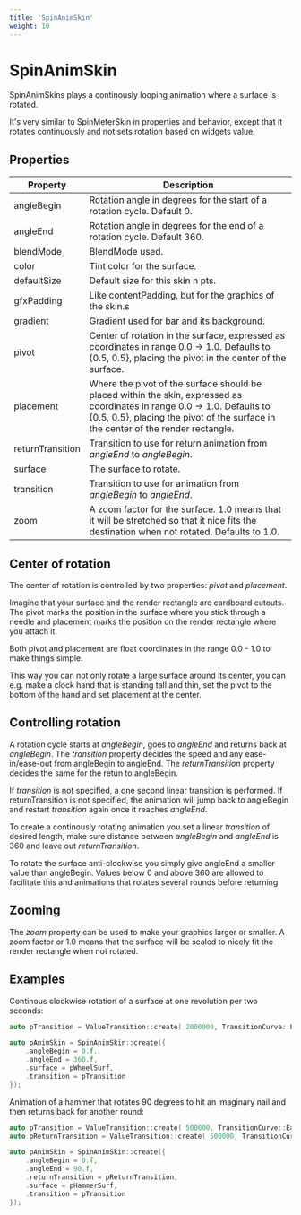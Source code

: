 ```yaml
---
title: 'SpinAnimSkin'
weight: 10
---
```



# SpinAnimSkin

SpinAnimSkins plays a continously looping animation where a surface is rotated.

It's very similar to SpinMeterSkin in properties and behavior, except that it rotates continuously and not sets rotation based on widgets value.



## Properties

| Property  | Description                 |
| --------- | --------------------------- |
| angleBegin | Rotation angle in degrees for the start of a rotation cycle. Default 0. |
| angleEnd | Rotation angle in degrees for the end of a rotation cycle. Default 360. |
| blendMode | BlendMode used. |
| color | Tint color for the surface. |
| defaultSize | Default size for this skin n pts. |
| gfxPadding | Like contentPadding, but for the graphics of the skin.s |
| gradient | Gradient used for bar and its background. |
| pivot | Center of rotation in the surface, expressed as coordinates in range 0.0 -> 1.0. Defaults to {0.5, 0.5}, placing the pivot in the center of  the surface. |
| placement | Where the pivot of the surface should be placed within the skin,  expressed as coordinates in range 0.0 -> 1.0. Defaults to {0.5, 0.5}, placing the pivot of the surface in the center of the render rectangle. |
| returnTransition | Transition to use for return animation from *angleEnd* to *angleBegin*. |
| surface | The surface to rotate. |
| transition | Transition to use for animation from *angleBegin* to *angleEnd*. |
| zoom | A zoom factor for the surface. 1.0 means that it will be stretched so  that it nice fits the destination when not rotated. Defaults to 1.0. |

## Center of rotation

The center of rotation is controlled by two properties: *pivot* and *placement*. 

Imagine that your surface and the render rectangle are cardboard cutouts. The pivot marks the position in the surface where you stick through a needle and placement marks the position on the render rectangle where you attach it.

Both pivot and placement are float coordinates in the range 0.0 - 1.0 to make things simple.

This way you can not only rotate a large surface around its center, you can e.g. make a clock hand that is standing tall and thin, set the pivot to the bottom of the hand and set placement at the center.

## Controlling rotation

A rotation cycle starts at *angleBegin*, goes to *angleEnd* and returns back at *angleBegin*. The *transition* property decides the speed and any ease-in/ease-out from angleBegin to angleEnd. The *returnTransition* property decides the same for the retun to angleBegin.

If *transition* is not specified, a one second linear transition is performed. If returnTransition is  not specified, the animation will jump back to angleBegin and restart *transition* again once it reaches *angleEnd*. 

To create a continously rotating animation you set a linear *transition* of desired length, make sure distance between *angleBegin* and *angleEnd* is 360 and leave out *returnTransition*.

To rotate the surface anti-clockwise you simply give angleEnd a smaller value than angleBegin. Values below 0 and above 360 are allowed to facilitate this and animations that rotates several rounds before returning.

## Zooming

The *zoom* property can be used to make your graphics larger or smaller. A zoom factor or 1.0 means that the surface will be scaled to nicely fit the render rectangle when not rotated.



## Examples

Continous clockwise rotation of a surface at one revolution per two seconds:

```c++
auto pTransition = ValueTransition::create( 2000000, TransitionCurve::Linear );

auto pAnimSkin = SpinAnimSkin::create({
	.angleBegin = 0.f,
	.angleEnd = 360.f,
	.surface = pWheelSurf,
	.transition = pTransition
});
```

Animation of a hammer that rotates 90 degrees to hit an imaginary nail and then returns back for another round:

```c++
auto pTransition = ValueTransition::create( 500000, TransitionCurve::EaseIn );
auto pReturnTransition = ValueTransition::create( 500000, TransitionCurve::EaseOut );

auto pAnimSkin = SpinAnimSkin::create({
	.angleBegin = 0.f,
	.angleEnd = 90.f,
	.returnTransition = pReturnTransition,
	.surface = pHammerSurf,
	.transition = pTransition
});
```

